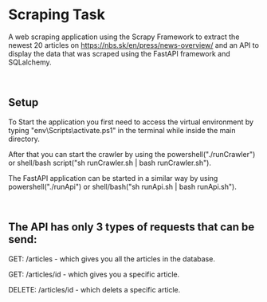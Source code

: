 # Scraping Task

A web scraping application using the Scrapy Framework to extract the newest 20 articles on https://nbs.sk/en/press/news-overview/ and an API to display the data that was scraped using the FastAPI framework and SQLalchemy.

&nbsp;
&nbsp;

## Setup

To Start the application you first need to access the virtual environment by typing "env\Scripts\activate.ps1" in the terminal while inside the main directory.

After that you can start the crawler by using the powershell("./runCrawler") or shell/bash script("sh runCrawler.sh | bash runCrawler.sh").

The FastAPI application can be started in a similar way by using powershell("./runApi") or shell/bash("sh runApi.sh | bash runApi.sh").

&nbsp;
&nbsp;

## The API has only 3 types of requests that can be send:

GET: /articles - which gives you all the articles in the database.

GET: /articles/id - which gives you a specific article.

DELETE: /articles/id - which delets a specific article.
